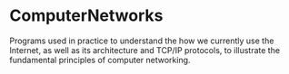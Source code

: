 # ComputerNetworks
Programs used in practice to understand the how we currently use the Internet, as well as its architecture and TCP/IP protocols, to illustrate the fundamental principles of computer networking.
